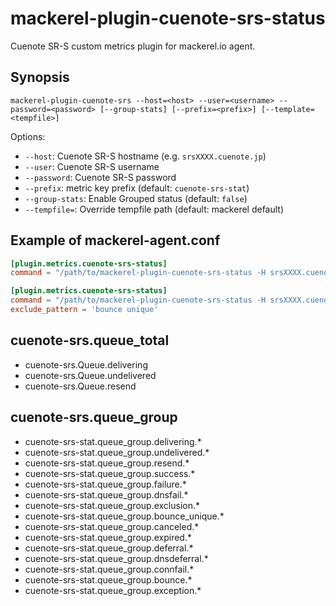 mackerel-plugin-cuenote-srs-status
===

Cuenote SR-S custom metrics plugin for mackerel.io agent.

## Synopsis

```shell
mackerel-plugin-cuenote-srs --host=<host> --user=<username> --password=<password> [--group-stats] [--prefix=<prefix>] [--template=<tempfile>]
```

Options:

- `--host`: Cuenote SR-S hostname (e.g. `srsXXXX.cuenote.jp`)
- `--user`: Cuenote SR-S username
- `--password`: Cuenote SR-S password
- `--prefix`: metric key prefix (default: `cuenote-srs-stat`)
- `--group-stats`: Enable Grouped status (default: `false`)
- `--tempfile=`: Override tempfile path (default: mackerel default)

## Example of mackerel-agent.conf

```toml
[plugin.metrics.cuenote-srs-status]
command = "/path/to/mackerel-plugin-cuenote-srs-status -H srsXXXX.cuenote.jp -u xxxx -p xxxxxxxx"
```

```toml
[plugin.metrics.cuenote-srs-status]
command = "/path/to/mackerel-plugin-cuenote-srs-status -H srsXXXX.cuenote.jp -u xxxx -p xxxxxxxx --group-stats"
exclude_pattern = 'bounce unique'
```

## cuenote-srs.queue_total

- cuenote-srs.Queue.delivering
- cuenote-srs.Queue.undelivered
- cuenote-srs.Queue.resend

## cuenote-srs.queue_group

- cuenote-srs-stat.queue_group.delivering.*
- cuenote-srs-stat.queue_group.undelivered.*
- cuenote-srs-stat.queue_group.resend.*
- cuenote-srs-stat.queue_group.success.*
- cuenote-srs-stat.queue_group.failure.*
- cuenote-srs-stat.queue_group.dnsfail.*
- cuenote-srs-stat.queue_group.exclusion.*
- cuenote-srs-stat.queue_group.bounce_unique.*
- cuenote-srs-stat.queue_group.canceled.*
- cuenote-srs-stat.queue_group.expired.*
- cuenote-srs-stat.queue_group.deferral.*
- cuenote-srs-stat.queue_group.dnsdeferral.*
- cuenote-srs-stat.queue_group.connfail.*
- cuenote-srs-stat.queue_group.bounce.*
- cuenote-srs-stat.queue_group.exception.*
